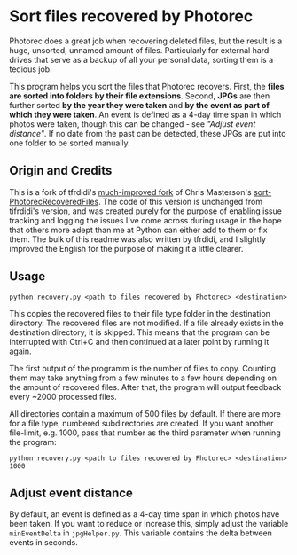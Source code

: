 # Sort files recovered by Photorec

Photorec does a great job when recovering deleted files, but the result is a huge, unsorted, unnamed amount of files. Particularly for external hard drives that serve as a backup of all your personal data, sorting them is a tedious job.

This program helps you sort the files that Photorec recovers. First, the **files are sorted into folders by their file extensions**. Second, **JPGs** are then further sorted **by the year they were taken** and **by the event as part of which they were taken**. An event is defined as a 4-day time span in which photos were taken, though this can be changed - see *"Adjust event distance"*. If no date from the past can be detected, these JPGs are put into one folder to be sorted manually.

## Origin and Credits

This is a fork of tfrdidi's [much-improved fork](https://github.com/tfrdidi/sort-PhotorecRecoveredFiles) of Chris Masterson's [sort-PhotorecRecoveredFiles](https://github.com/ChrisMagnuson/sort-PhotorecRecoveredFiles). The code of this version is unchanged from tifrdidi's version, and was created purely for the purpose of enabling issue tracking and logging the issues I've come across during usage in the hope that others more adept than me at Python can either add to them or fix them. The bulk of this readme was also written by tfrdidi, and I slightly improved the English for the purpose of making it a little clearer.

## Usage

```python recovery.py <path to files recovered by Photorec> <destination>```

This copies the recovered files to their file type folder in the destination directory. The recovered files are not modified. If a file already exists in the destination directory, it is skipped. This means that the program can be interrupted with Ctrl+C and then continued at a later point by running it again.

The first output of the programm is the number of files to copy. Counting them may take anything from a few minutes to a few hours depending on the amount of recovered files. After that, the program will output feedback every ~2000 processed files.

All directories contain a maximum of 500 files by default. If there are more for a file type, numbered subdirectories are created. If you want another file-limit, e.g. 1000, pass that number as the third parameter when running the program:

```python recovery.py <path to files recovered by Photorec> <destination> 1000```

## Adjust event distance

By default, an event is defined as a 4-day time span in which photos have been taken. If you want to reduce or increase this, simply adjust the variable ```minEventDelta``` in ```jpgHelper.py```. This variable contains the delta between events in seconds. 
